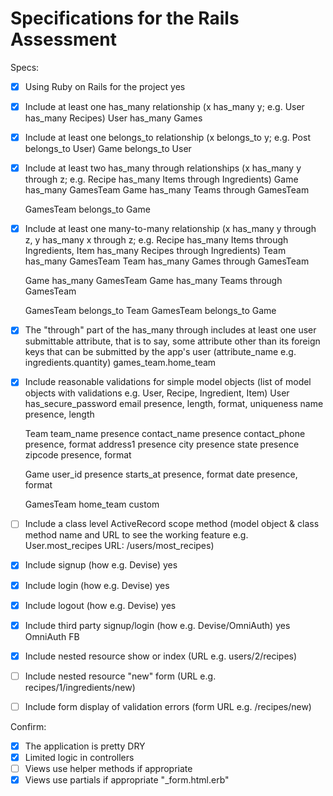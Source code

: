 # Specifications for the Rails Assessment

Specs:
- [x] Using Ruby on Rails for the project
    yes

- [x] Include at least one has_many relationship (x has_many y; e.g. User has_many Recipes)
    User has_many Games

- [x] Include at least one belongs_to relationship (x belongs_to y; e.g. Post belongs_to User)
    Game belongs_to User

- [x] Include at least two has_many through relationships (x has_many y through z; e.g. Recipe has_many Items through Ingredients)
    Game has_many GamesTeam
    Game has_many Teams through GamesTeam

    GamesTeam belongs_to Game

- [x] Include at least one many-to-many relationship (x has_many y through z, y has_many x through z; e.g. Recipe has_many Items through Ingredients, Item has_many Recipes through Ingredients)
    Team has_many GamesTeam
    Team has_many Games through GamesTeam

    Game has_many GamesTeam
    Game has_many Teams through GamesTeam

    GamesTeam belongs_to Team
    GamesTeam belongs_to Game

- [x] The "through" part of the has_many through includes at least one user submittable attribute, that is to say, some attribute other than its foreign keys that can be submitted by the app's user (attribute_name e.g. ingredients.quantity)
  games_team.home_team

- [x] Include reasonable validations for simple model objects (list of model objects with validations e.g. User, Recipe, Ingredient, Item)
    User
      has_secure_password
      email presence, length, format, uniqueness
      name presence, length

    Team
      team_name presence
      contact_name presence
      contact_phone presence, format
      address1 presence
      city presence
      state presence
      zipcode presence, format

    Game
      user_id presence
      starts_at presence, format
      date presence, format

    GamesTeam
      home_team custom

- [ ] Include a class level ActiveRecord scope method (model object & class method name and URL to see the working feature e.g. User.most_recipes URL: /users/most_recipes)


- [x] Include signup (how e.g. Devise)
    yes
- [x] Include login (how e.g. Devise)
    yes
- [x] Include logout (how e.g. Devise)
    yes
- [x] Include third party signup/login (how e.g. Devise/OmniAuth)
    yes OmniAuth FB
- [x] Include nested resource show or index (URL e.g. users/2/recipes)
- [ ] Include nested resource "new" form (URL e.g. recipes/1/ingredients/new)
- [ ] Include form display of validation errors (form URL e.g. /recipes/new)

Confirm:
- [x] The application is pretty DRY
- [x] Limited logic in controllers
- [ ] Views use helper methods if appropriate
- [x] Views use partials if appropriate
  "_form.html.erb"
